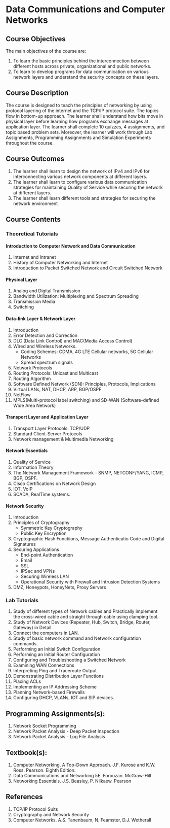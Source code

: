 # Data Communications and Computer Networks

## Course Objectives

The main objectives of the course are:
1. To learn the basic principles behind the interconnection between different hosts across private, organizational and public networks.
2. To learn to develop programs for data communication on various network layers and understand the security concepts on these layers.

## Course Description

The course is designed to teach the principles of networking by using protocol layering of the internet and the TCP/IP protocol suite. The topics flow in bottom-up approach. The learner shall understand how bits move in physical layer before learning how programs exchange messages at application layer. The learner shall complete 10 quizzes, 4 assignments, and topic based problem sets. Moreover, the learner will work through Lab Assignments, Programming Assignments and Simulation Experiments throughout the course.

## Course Outcomes

1. The learner shall learn to design the network of IPv4 and IPv6 for interconnecting various network components at different layers.
2. The learner shall learn to configure various data communication strategies for maintaining Quality of Service while securing the network at different layers.
3. The learner shall learn different tools and strategies for securing the network environment

## Course Contents

### Theoretical Tutorials

#### Introduction to Computer Network and Data Communication

1. Internet and Intranet
1. History of Computer Networking and Internet
1. Introduction to Packet Switched Network and Circuit Switched Network

#### Physical Layer

1. Analog and Digital Transmission
1. Bandwidth Utilization: Multiplexing and Spectrum Spreading
1. Transmission Media
1. Switching

#### Data-link Layer & Network Layer

1. Introduction
1. Error Detection and Correction
1. DLC (Data Link Control) and MAC(Media Access Control)
1. Wired and Wireless Networks. 
	- Coding Schemes: CDMA, 4G LTE Cellular networks, 5G Cellular Networks
	- Spread spectrum signals
1. Network Protocols
1. Routing Protocols: Unicast and Multicast
1. Routing Algorithm
1. Software Defined Network (SDN): Principles, Protocols, Implications
1. Virtual LANs, NAT, DHCP, ARP, BGP/OSPF
1. NetFlow
1. MPLS(Multi-protocol label switching) and SD-WAN (Software-defined Wide Area Network)

#### Transport Layer and Application Layer

1. Transport Layer Protocols: TCP/UDP
1. Standard Client-Server Protocols
1. Network management & Multimedia Networking

#### Network Essentials

1. Quality of Service
1. Information Theory
1. The Network Management Framework - SNMP, NETCONF/YANG, ICMP, BGP, OSPF.
1. Cisco Certifications on Network Design
1. IOT, VoIP
1. SCADA, RealTime systems.

#### Network Security
1. Introduction
1. Principles of Cryptography
	- Symmetric Key Cryptography
	- Public Key Encryption
1. Cryptographic Hash Functiions, Message Authenticatio Code and Digital Signatures
1. Securing Applications
	- End-point Authentication
	- Email
	- SSL
	- IPSec and VPNs
	- Securing Wireless LAN
	- Operational Security with Firewall and Intrusion Detection Systems
1. DMZ, Honeypots, HoneyNets, Proxy Servers

### Lab Tutorials

1. Study of different types of Network cables and Practically implement the cross-wired
cable and straight through cable using clamping tool.
2. Study of Network Devices (Repeater, Hub, Switch, Bridge, Router, Gateway) in Detail.
3. Connect the computers in LAN.
4. Study of basic network command and Network configuration commands.
5. Performing an Initial Switch Configuration
6. Performing an Initial Router Configuration
7. Configuring and Troubleshooting a Switched Network
8. Examining WAN Connections
9. Interpreting Ping and Traceroute Output
10. Demonstrating Distribution Layer Functions
11. Placing ACLs
12. Implementing an IP Addressing Scheme
13. Planning Network-based Firewalls
14. Configuring DHCP, VLANs, IOT and SIP devices.

## Programming Assignments(s):

1. Network Socket Programming
1. Network Packet Analysis - Deep Packet Inspection 
1. Network Packet Analysis - Log File Analysis

## Textbook(s):
1. Computer Networking, A Top-Down Approach. J.F. Kurose and K.W. Ross. Pearson. Eighth Edition.
1. Data Communications and Networking 5E. Forouzan. McGraw-Hill
1. Networking Essentials. J.S. Beasley, P. Nilkaew. Pearson

## References
1. TCP/IP Protocol Suits
1. Cryptography and Network Security
1. Computer Networks. A.S. Tanenbaum, N. Feamster, D.J. Wetherall
